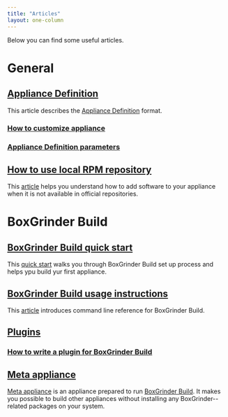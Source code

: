 ```yaml
---
title: "Articles"
layout: one-column
---
```


Below you can find some useful articles.

# General

## [Appliance Definition][appl]

This article describes the [Appliance Definition][appl] format.

### [How to customize appliance][appl_customize]

### [Appliance Definition parameters][appl_params]

## [How to use local RPM repository][local_repo]

This [article][local_repo] helps you understand how to add software to your appliance when it is not available in official repositories. 

# BoxGrinder Build

## [BoxGrinder Build quick start][bgbuild_quick_start]

This [quick start][bgbuild_quick_start] walks you through BoxGrinder Build set up process and helps ypu build yur first appliance.

## [BoxGrinder Build usage instructions][bgbuild_usage_instructions]

This [article][bgbuild_usage_instructions] introduces command line reference for BoxGrinder Build.

## [Plugins][bgbuild_plugins]

### [How to write a plugin for BoxGrinder Build][bgbuild_write_plugin]

## [Meta appliance]

[Meta appliance] is an appliance prepared to run [BoxGrinder Build](/build). It makes you possible to build other appliances without installing any BoxGrinder--related packages on your system.


[bgbuild_quick_start]: /documentation/articles/boxgrinder-build-quick-start
[bgbuild_usage_instructions]: /documentation/articles/boxgrinder-build-usage-instructions
[Meta appliance]: /documentation/articles/meta-appliance
[bgbuild_plugins]: /documentation/articles/boxgrinder-build-plugins
[bgbuild_write_plugin]: /documentation/articles/how-to-write-a-plugin-for-boxgrinder-build


[local_repo]: /documentation/articles/how-to-use-local-repository
[appl]: /documentation/articles/appliance-definition
[appl_customize]: /documentation/articles/how-to-customize-appliance
[appl_params]: /documentation/articles/appliance-definition-parameters